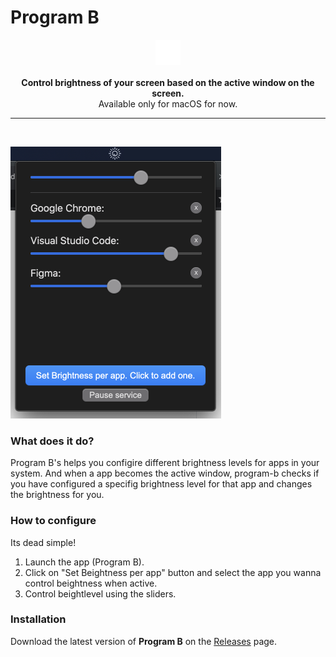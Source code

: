 # Program B
<p align="center">
  <img height="40px" src="src/IconTemplate@2x.png" alt="brightness icon"/>
  <br><br>
  <b>Control brightness of your screen based on the active window on the screen.</b><br>
  Available only for macOS for now.
</p>

------
<br>

![brightness icon](screenshots/plan-b.png "Program B")

### What does it do?
Program B's helps you configire different brightness levels for apps in your system. And when a app becomes the active window, program-b checks if you have configured a specifig brightness level for that app and changes the brightness for you.

### How to configure
Its dead simple!
1. Launch the app (Program B).
2. Click on "Set Beightness per app" button and select the app you wanna control beightness when active.
3. Control beightlevel using the sliders.

### Installation
Download the latest version of **Program B** on the [Releases](https://github.com/MalayaliRobz/Program-B/releases) page.


